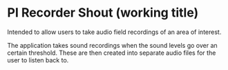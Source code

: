 # PI Recorder Shout (working title) 

Intended to allow users to take audio field recordings of an area of interest.

The application takes sound recordings when the sound levels go over an certain threshold. These are then created into separate audio files for the user to listen back to.

